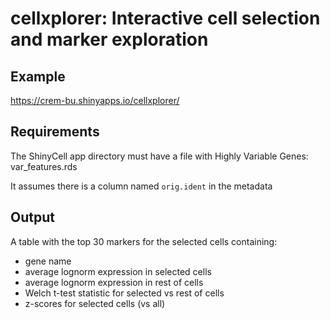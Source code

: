 # cellxplorer: Interactive cell selection and marker exploration

 ## Example

https://crem-bu.shinyapps.io/cellxplorer/


 ## Requirements

The ShinyCell app directory must have a file with Highly Variable Genes: var_features.rds

It assumes there is a column named `orig.ident` in the metadata

## Output

A table with the top 30 markers for the selected cells containing:
* gene name
* average lognorm expression in selected cells
* average lognorm expression in rest of cells
* Welch t-test statistic for selected vs rest of cells
* z-scores for selected cells (vs all)

